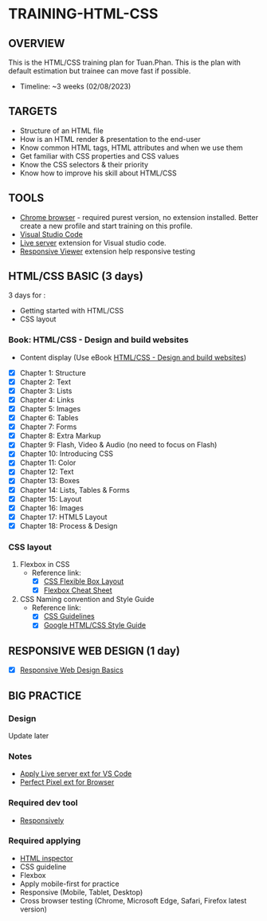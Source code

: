 # TRAINING-HTML-CSS

## OVERVIEW
This is the HTML/CSS training plan for Tuan.Phan. This is the plan with default estimation but trainee can move fast if possible.
- Timeline: ~3 weeks (02/08/2023)

## TARGETS
- Structure of an HTML file
- How is an HTML render & presentation to the end-user
- Know common HTML tags, HTML attributes and when we use them
- Get familiar with CSS properties and CSS values
- Know the CSS selectors & their priority
- Know how to improve his skill about HTML/CSS
## TOOLS
- [Chrome browser](https://www.google.com/chrome/) - required purest version, no extension installed. Better create a new profile and start training on this profile.
- [Visual Studio Code](https://code.visualstudio.com/)
- [Live server](https://marketplace.visualstudio.com/items?itemName=ritwickdey.LiveServer) extension for Visual studio code.
- [Responsive Viewer](https://chrome.google.com/webstore/detail/responsive-viewer/inmopeiepgfljkpkidclfgbgbmfcennb?hl=en) extension help responsive testing

## HTML/CSS BASIC (3 days)

3 days for :
- Getting started with HTML/CSS
- CSS layout
### Book: HTML/CSS - Design and build websites
- Content display (Use eBook [HTML/CSS - Design and build websites](https://drive.google.com/open?id=0B8qLV3MMnCELODc3Y2tWRnZlTlU))
- [x] Chapter 1: Structure
- [x] Chapter 2: Text
- [x] Chapter 3: Lists
- [x] Chapter 4: Links
- [x] Chapter 5: Images
- [x] Chapter 6: Tables
- [x] Chapter 7: Forms
- [x] Chapter 8: Extra Markup
- [x] Chapter 9: Flash, Video & Audio (no need to focus on Flash)
- [x] Chapter 10: Introducing CSS
- [x] Chapter 11: Color
- [x] Chapter 12: Text
- [x] Chapter 13: Boxes
- [x] Chapter 14: Lists, Tables & Forms
- [x] Chapter 15: Layout
- [x] Chapter 16: Images
- [x] Chapter 17: HTML5 Layout
- [x] Chapter 18: Process & Design

### CSS layout
1. Flexbox in CSS
    - Reference link:
        - [x] [CSS Flexible Box Layout](https://drafts.csswg.org/css-flexbox/)
        - [x] [Flexbox Cheat Sheet](https://www.sketchingwithcss.com/samplechapter/cheatsheet.html)
2. CSS Naming convention and Style Guide
    - Reference link:
        - [x] [CSS Guidelines ](http://cssguidelin.es/)
        - [x] [Google HTML/CSS Style Guide](https://google.github.io/styleguide/htmlcssguide.html)

## RESPONSIVE WEB DESIGN (1 day)
- [x] [Responsive Web Design Basics](https://developers.google.com/web/fundamentals/design-and-ux/responsive)

## BIG PRACTICE
### Design
Update later
### Notes
- [Apply Live server ext for VS Code](https://marketplace.visualstudio.com/items?itemName=ritwickdey.LiveServer)
- [Perfect Pixel ext for Browser](https://chrome.google.com/webstore/detail/perfectpixel-by-welldonec/dkaagdgjmgdmbnecmcefdhjekcoceebi?hl=en)
### Required dev tool
- [Responsively](https://responsively.app/download/)
### Required applying
- [HTML inspector](https://github.com/philipwalton/html-inspector)
- CSS guideline
- Flexbox
- Apply mobile-first for practice
- Responsive (Mobile, Tablet, Desktop)
- Cross browser testing (Chrome, Microsoft Edge, Safari, Firefox latest version)

